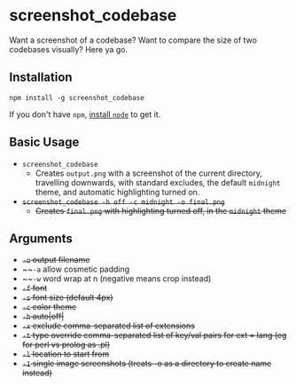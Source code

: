 # screenshot_codebase
Want a screenshot of a codebase?  Want to compare the size of two codebases visually?  Here ya go.

## Installation
`npm install -g screenshot_codebase`

If you don't have `npm`, [install `node`](https://nodejs.org/en/download/) to get it.

## Basic Usage

  * `screenshot_codebase`
    * Creates `output.png` with a screenshot of the current directory, travelling downwards,
      with standard excludes, the default `midnight` theme, and automatic highlighting turned on.
  * ~~`screenshot_codebase -h off -c midnight -o final.png`~~
    * ~~Creates `final.png` with highlighting turned off, in the `midnight` theme~~

## Arguments
  * ~~`-o` output filename~~
  * ~~`-a` allow cosmetic padding
  * ~~`-w` word wrap at n (negative means crop instead)
  * ~~`-f` font~~
  * ~~`-s` font size (default 4px)~~
  * ~~`-c` color theme~~
  * ~~`-h` auto|off|~~
  * ~~`-x` exclude comma-separated list of extensions~~
  * ~~`-t` type override comma-separated list of key/val pairs for ext = lang (eg for perl vs prolog as .pl)~~
  * ~~`-l` location to start from~~
  * ~~`-1` single image screenshots (treats -o as a directory to create name instead)~~
